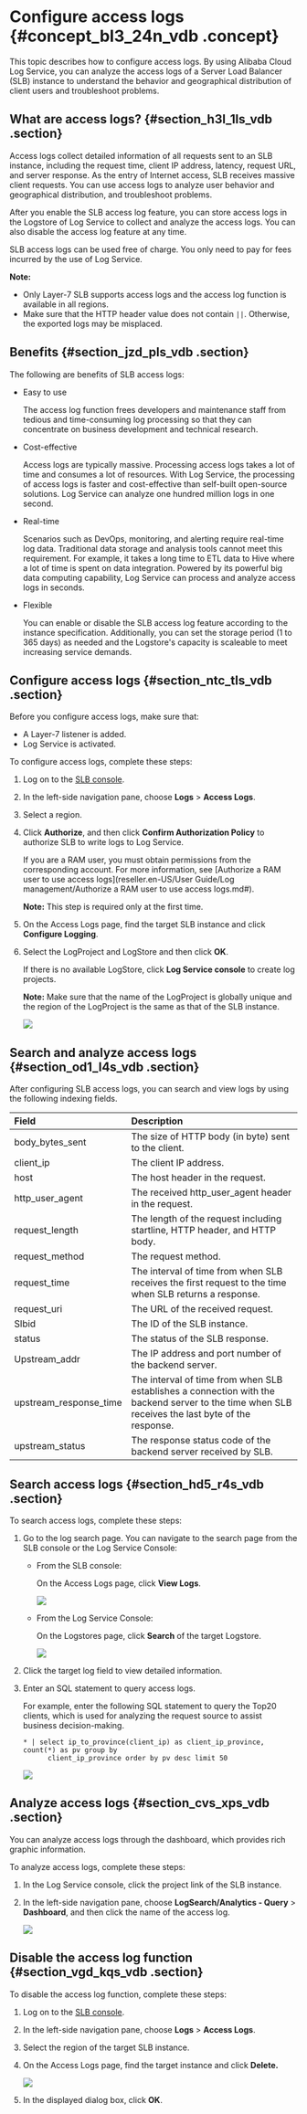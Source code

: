 # Configure access logs {#concept_bl3_24n_vdb .concept}

This topic describes how to configure access logs. By using Alibaba Cloud Log Service, you can analyze the access logs of a Server Load Balancer \(SLB\) instance to understand the behavior and geographical distribution of client users and troubleshoot problems.

## What are access logs? {#section_h3l_1ls_vdb .section}

Access logs collect detailed information of all requests sent to an SLB instance, including the request time, client IP address, latency, request URL, and server response. As the entry of Internet access, SLB receives massive client requests. You can use access logs to analyze user behavior and geographical distribution, and troubleshoot problems.

After you enable the SLB access log feature, you can store access logs in the Logstore of Log Service to collect and analyze the access logs. You can also disable the access log feature at any time.

SLB access logs can be used free of charge. You only need to pay for fees incurred by the use of Log Service.

**Note:** 

-   Only Layer-7 SLB supports access logs and the access log function is available in all regions.
-   Make sure that the HTTP header value does not contain `||`. Otherwise, the exported logs may be misplaced.

## Benefits {#section_jzd_pls_vdb .section}

The following are benefits of SLB access logs:

-   Easy to use

    The access log function frees developers and maintenance staff from tedious and time-consuming log processing so that they can concentrate on business development and technical research.

-   Cost-effective

    Access logs are typically massive. Processing access logs takes a lot of time and consumes a lot of resources. With Log Service, the processing of access logs is faster and cost-effective than self-built open-source solutions. Log Service can analyze one hundred million logs in one second.

-   Real-time

    Scenarios such as DevOps, monitoring, and alerting require real-time log data. Traditional data storage and analysis tools cannot meet this requirement. For example, it takes a long time to ETL data to Hive where a lot of time is spent on data integration. Powered by its powerful big data computing capability, Log Service can process and analyze access logs in seconds.

-   Flexible

    You can enable or disable the SLB access log feature according to the instance specification. Additionally, you can set the storage period \(1 to 365 days\) as needed and the Logstore's capacity is scaleable to meet increasing service demands.


## Configure access logs {#section_ntc_tls_vdb .section}

Before you configure access logs, make sure that:

-   A Layer-7 listener is added.
-   Log Service is activated.

To configure access logs, complete these steps:

1.  Log on to the [SLB console](https://partners-intl.aliyun.com/login-required#/slb).
2.  In the left-side navigation pane, choose **Logs** \> **Access Logs**.
3.  Select a region.
4.  Click **Authorize**, and then click **Confirm Authorization Policy** to authorize SLB to write logs to Log Service.

    If you are a RAM user, you must obtain permissions from the corresponding account. For more information, see [Authorize a RAM user to use access logs](reseller.en-US/User Guide/Log management/Authorize a RAM user to use access logs.md#).

    **Note:** This step is required only at the first time.

5.  On the Access Logs page, find the target SLB instance and click **Configure Logging**.
6.  Select the LogProject and LogStore and then click **OK**.

    If there is no available LogStore, click **Log Service console** to create log projects.

    **Note:** Make sure that the name of the LogProject is globally unique and the region of the LogProject is the same as that of the SLB instance.

    ![](http://static-aliyun-doc.oss-cn-hangzhou.aliyuncs.com/assets/img/15681/15580602827478_en-US.png)


## Search and analyze access logs {#section_od1_l4s_vdb .section}

After configuring SLB access logs, you can search and view logs by using the following indexing fields.

|Field|Description|
|:----|:----------|
|body\_bytes\_sent|The size of HTTP body \(in byte\) sent to the client.|
|client\_ip|The client IP address.|
|host|The host header in the request.|
|http\_user\_agent|The received http\_user\_agent header in the request.|
|request\_length|The length of the request including startline, HTTP header, and HTTP body.|
|request\_method|The request method.|
|request\_time|The interval of time from when SLB receives the first request to the time when SLB returns a response.|
|request\_uri|The URL of the received request.|
|Slbid|The ID of the SLB instance.|
|status|The status of the SLB response.|
|Upstream\_addr|The IP address and port number of the backend server.|
|upstream\_response\_time|The interval of time from when SLB establishes a connection with the backend server to the time when SLB receives the last byte of the response.|
|upstream\_status|The response status code of the backend server received by SLB.|

## Search access logs {#section_hd5_r4s_vdb .section}

To search access logs, complete these steps:

1.  Go to the log search page. You can navigate to the search page from the SLB console or the Log Service Console:
    -   From the SLB console:

        On the Access Logs page, click **View Logs**.

        ![](http://static-aliyun-doc.oss-cn-hangzhou.aliyuncs.com/assets/img/15681/15580602827479_en-US.png)

    -   From the Log Service Console:

        On the Logstores page, click **Search** of the target Logstore.

        ![](http://static-aliyun-doc.oss-cn-hangzhou.aliyuncs.com/assets/img/15681/155806028212838_en-US.png)

2.  Click the target log field to view detailed information.
3.  Enter an SQL statement to query access logs.

    For example, enter the following SQL statement to query the Top20 clients, which is used for analyzing the request source to assist business decision-making.

    ```
    * | select ip_to_province(client_ip) as client_ip_province, count(*) as pv group by
          client_ip_province order by pv desc limit 50
    ```

    ![](http://static-aliyun-doc.oss-cn-hangzhou.aliyuncs.com/assets/img/4150/15580602822494_en-US.png)


## Analyze access logs {#section_cvs_xps_vdb .section}

You can analyze access logs through the dashboard, which provides rich graphic information.

To analyze access logs, complete these steps:

1.  In the Log Service console, click the project link of the SLB instance.
2.  In the left-side navigation pane, choose **LogSearch/Analytics - Query** \> **Dashboard**, and then click the name of the access log.

    ![](http://static-aliyun-doc.oss-cn-hangzhou.aliyuncs.com/assets/img/15681/155806028212867_en-US.png)


## Disable the access log function {#section_vgd_kqs_vdb .section}

To disable the access log function, complete these steps:

1.  Log on to the [SLB console](https://partners-intl.aliyun.com/login-required#/slb).
2.  In the left-side navigation pane, choose **Logs** \> **Access Logs**.
3.  Select the region of the target SLB instance.
4.  On the Access Logs page, find the target instance and click **Delete.** 

    ![](http://static-aliyun-doc.oss-cn-hangzhou.aliyuncs.com/assets/img/15681/15580602827480_en-US.png)

5.  In the displayed dialog box, click **OK**.

